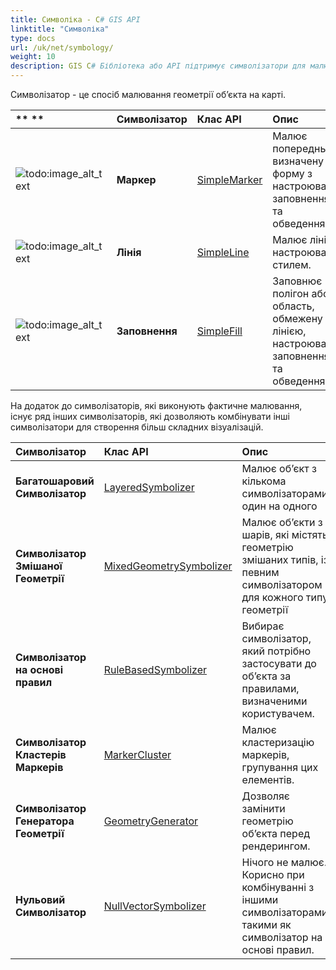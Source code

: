 ```yaml
---
title: Символіка - C# GIS API
linktitle: "Символіка"
type: docs
url: /uk/net/symbology/
weight: 10
description: GIS C# Бібліотека або API підтримує символізатори для малювання геометрії об'єктів, таких як Маркер, Лінія, Заповнення та комбінування символізаторів для створення більш складних візуалізацій.
---
```


Символізатор - це спосіб малювання геометрії об’єкта на карті.

|** **|**Символізатор**|**Клас API**|**Опис**|
| :- | :- | :- | :- |
|![todo:image_alt_text](symbology_1.png)|**Маркер**|[SimpleMarker](https://reference.aspose.com/gis/net/aspose.gis.rendering.symbolizers/simplemarker)|Малює попередньо визначену форму з настроюваним заповненням та обведенням.|
|![todo:image_alt_text](symbology_2.png)|**Лінія**|[SimpleLine](https://reference.aspose.com/gis/net/aspose.gis.rendering.symbolizers/simpleline)|Малює лінію з настроюваним стилем.|
|![todo:image_alt_text](symbology_3.png)|**Заповнення**|[SimpleFill](https://reference.aspose.com/gis/net/aspose.gis.rendering.symbolizers/simplefill)|Заповнює полігон або область, обмежену лінією, настроюваним заповненням та обведенням.|
На додаток до символізаторів, які виконують фактичне малювання, існує ряд інших символізаторів, які дозволяють комбінувати інші символізатори для створення більш складних візуалізацій.

|**Символізатор**|**Клас API**|**Опис**|
| :- | :- | :- |
|**Багатошаровий Символізатор**|[LayeredSymbolizer](https://reference.aspose.com/gis/net/aspose.gis.rendering.symbolizers/layeredsymbolizer)|Малює об’єкт з кількома символізаторами один на одного|
|**Символізатор Змішаної Геометрії**|[MixedGeometrySymbolizer](https://reference.aspose.com/gis/net/aspose.gis.rendering.symbolizers/mixedgeometrysymbolizer)|Малює об’єкти з шарів, які містять геометрію змішаних типів, із певним символізатором для кожного типу геометрії|
|**Символізатор на основі правил**|[RuleBasedSymbolizer](https://reference.aspose.com/gis/net/aspose.gis.rendering.symbolizers/rulebasedsymbolizer)|Вибирає символізатор, який потрібно застосувати до об’єкта за правилами, визначеними користувачем.|
|**Символізатор Кластерів Маркерів**|[MarkerCluster](https://reference.aspose.com/gis/net/aspose.gis.rendering.symbolizers/markercluster)|Малює кластеризацію маркерів, групування цих елементів.|
|**Символізатор Генератора Геометрії**|[GeometryGenerator](https://reference.aspose.com/gis/net/aspose.gis.rendering.symbolizers/geometrygenerator)|Дозволяє замінити геометрію об’єкта перед рендерингом.|
|**Нульовий Символізатор**|[NullVectorSymbolizer](https://reference.aspose.com/gis/net/aspose.gis.rendering.symbolizers/nullvectorsymbolizer)|Нічого не малює. Корисно при комбінуванні з іншими символізаторами, такими як символізатор на основі правил.|
